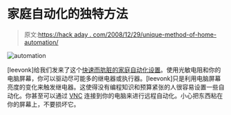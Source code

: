 # 家庭自动化的独特方法

> 原文:[https://hack aday . com/2008/12/29/unique-method-of-home-automation/](https://hackaday.com/2008/12/29/unique-method-of-home-automation/)

![automation](../Images/1c482c0e63ee85ea4509f30a13bd1f50.png "automation")

[leevonk]给我们发来了这个[快速而肮脏的家庭自动化设置](http://www.instructables.com/id/Cheap_Easy_Internet_Controlled_Home_Automation_S/)。使用光敏电阻和你的电脑屏幕，你可以驱动尽可能多的继电器或执行器。[leevonk]只是利用电脑屏幕亮度的变化来触发继电器。这使得没有编程知识和预算紧张的人很容易设置一些自动化。你甚至可以通过 [VNC](http://www.uvnc.com/) 连接到你的电脑来进行远程自动化。小心把东西粘在你的屏幕上，不要损坏它。
